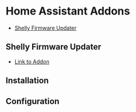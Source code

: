 # Home Assistant Addons

- [Shelly Firmware Updater](#shelly-firmware-updater)



## Shelly Firmware Updater

- [Link to Addon](https://github.com/schulzrobin/ha-addons/tree/main/shelly-firmware-updater)

## Installation

## Configuration